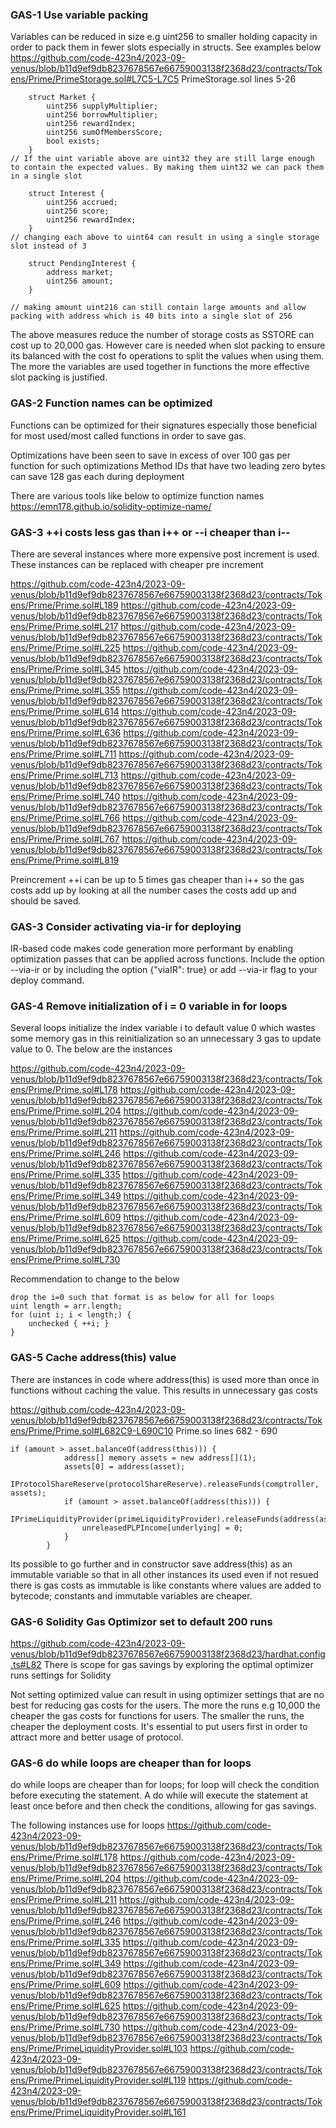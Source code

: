 ### GAS-1 Use variable packing 

Variables can be reduced in size e.g uint256 to smaller holding capacity in order to pack them in fewer slots especially in structs. See examples below 
https://github.com/code-423n4/2023-09-venus/blob/b11d9ef9db8237678567e66759003138f2368d23/contracts/Tokens/Prime/PrimeStorage.sol#L7C5-L7C5
PrimeStorage.sol lines 5-26
```
    struct Market {
        uint256 supplyMultiplier;
        uint256 borrowMultiplier;
        uint256 rewardIndex;
        uint256 sumOfMembersScore;
        bool exists;
    }
// If the uint variable above are uint32 they are still large enough to contain the expected values. By making them uint32 we can pack them in a single slot 

    struct Interest {
        uint256 accrued;
        uint256 score;
        uint256 rewardIndex;
    }
// changing each above to uint64 can result in using a single storage slot instead of 3 

    struct PendingInterest {
        address market;
        uint256 amount;
    }

// making amount uint216 can still contain large amounts and allow packing with address which is 40 bits into a single slot of 256 
```

The above measures reduce the number of storage costs as SSTORE can cost up to 20,000 gas. However care is needed when slot packing to ensure its balanced with the cost fo operations to split the values when using them. The more the variables are used together in functions the more effective slot packing is justified. 

### GAS-2 Function names can be optimized 

Functions can be optimized for their signatures especially those beneficial for most used/most called functions in order to save gas. 

Optimizations have been seen to save in excess of over 100 gas per function for such optimizations 
Method IDs that have two leading zero bytes can save 128 gas each during deployment

There are various tools like below to optimize function names 
https://emn178.github.io/solidity-optimize-name/ 

### GAS-3 ++i costs less gas than i++ or --i cheaper than i--

There are several instances where more expensive post increment is used. These instances can be replaced with cheaper pre increment 

https://github.com/code-423n4/2023-09-venus/blob/b11d9ef9db8237678567e66759003138f2368d23/contracts/Tokens/Prime/Prime.sol#L189
https://github.com/code-423n4/2023-09-venus/blob/b11d9ef9db8237678567e66759003138f2368d23/contracts/Tokens/Prime/Prime.sol#L217
https://github.com/code-423n4/2023-09-venus/blob/b11d9ef9db8237678567e66759003138f2368d23/contracts/Tokens/Prime/Prime.sol#L225
https://github.com/code-423n4/2023-09-venus/blob/b11d9ef9db8237678567e66759003138f2368d23/contracts/Tokens/Prime/Prime.sol#L345
https://github.com/code-423n4/2023-09-venus/blob/b11d9ef9db8237678567e66759003138f2368d23/contracts/Tokens/Prime/Prime.sol#L355
https://github.com/code-423n4/2023-09-venus/blob/b11d9ef9db8237678567e66759003138f2368d23/contracts/Tokens/Prime/Prime.sol#L614
https://github.com/code-423n4/2023-09-venus/blob/b11d9ef9db8237678567e66759003138f2368d23/contracts/Tokens/Prime/Prime.sol#L636
https://github.com/code-423n4/2023-09-venus/blob/b11d9ef9db8237678567e66759003138f2368d23/contracts/Tokens/Prime/Prime.sol#L711
https://github.com/code-423n4/2023-09-venus/blob/b11d9ef9db8237678567e66759003138f2368d23/contracts/Tokens/Prime/Prime.sol#L713
https://github.com/code-423n4/2023-09-venus/blob/b11d9ef9db8237678567e66759003138f2368d23/contracts/Tokens/Prime/Prime.sol#L740
https://github.com/code-423n4/2023-09-venus/blob/b11d9ef9db8237678567e66759003138f2368d23/contracts/Tokens/Prime/Prime.sol#L766
https://github.com/code-423n4/2023-09-venus/blob/b11d9ef9db8237678567e66759003138f2368d23/contracts/Tokens/Prime/Prime.sol#L767
https://github.com/code-423n4/2023-09-venus/blob/b11d9ef9db8237678567e66759003138f2368d23/contracts/Tokens/Prime/Prime.sol#L819

Preincrement ++i can be up to 5 times gas cheaper than i++ so the gas costs add up by looking at all the number cases the costs add up and should be saved. 

### GAS-3 Consider activating via-ir for deploying

IR-based code makes code generation more performant by enabling optimization passes that can be applied across functions. Include the option --via-ir or by including the option {"viaIR": true} or add --via-ir flag to your deploy command. 

### GAS-4 Remove initialization of i = 0 variable in for loops 

Several loops initialize the index variable i to default value 0 which wastes some memory gas in this reinitialization so an unnecessary 3 gas to update value to 0. The below are the instances 

https://github.com/code-423n4/2023-09-venus/blob/b11d9ef9db8237678567e66759003138f2368d23/contracts/Tokens/Prime/Prime.sol#L178
https://github.com/code-423n4/2023-09-venus/blob/b11d9ef9db8237678567e66759003138f2368d23/contracts/Tokens/Prime/Prime.sol#L204
https://github.com/code-423n4/2023-09-venus/blob/b11d9ef9db8237678567e66759003138f2368d23/contracts/Tokens/Prime/Prime.sol#L211
https://github.com/code-423n4/2023-09-venus/blob/b11d9ef9db8237678567e66759003138f2368d23/contracts/Tokens/Prime/Prime.sol#L246
https://github.com/code-423n4/2023-09-venus/blob/b11d9ef9db8237678567e66759003138f2368d23/contracts/Tokens/Prime/Prime.sol#L335
https://github.com/code-423n4/2023-09-venus/blob/b11d9ef9db8237678567e66759003138f2368d23/contracts/Tokens/Prime/Prime.sol#L349
https://github.com/code-423n4/2023-09-venus/blob/b11d9ef9db8237678567e66759003138f2368d23/contracts/Tokens/Prime/Prime.sol#L609
https://github.com/code-423n4/2023-09-venus/blob/b11d9ef9db8237678567e66759003138f2368d23/contracts/Tokens/Prime/Prime.sol#L625
https://github.com/code-423n4/2023-09-venus/blob/b11d9ef9db8237678567e66759003138f2368d23/contracts/Tokens/Prime/Prime.sol#L730

Recommendation to change to the below 
```
drop the i=0 such that format is as below for all for loops 
uint length = arr.length;
for (uint i; i < length;) {
    unchecked { ++i; }
}
```

### GAS-5 Cache address(this) value 

There are instances in code where address(this) is used more than once in functions without caching the value. This results in unnecessary gas costs 

https://github.com/code-423n4/2023-09-venus/blob/b11d9ef9db8237678567e66759003138f2368d23/contracts/Tokens/Prime/Prime.sol#L682C9-L690C10
Prime.so lines 682 - 690 
```
if (amount > asset.balanceOf(address(this))) {
            address[] memory assets = new address[](1);
            assets[0] = address(asset);
            IProtocolShareReserve(protocolShareReserve).releaseFunds(comptroller, assets);
            if (amount > asset.balanceOf(address(this))) {
                IPrimeLiquidityProvider(primeLiquidityProvider).releaseFunds(address(asset));
                unreleasedPLPIncome[underlying] = 0;
            }
        }
```

Its possible to go further and in constructor save address(this) as an immutable variable so that in all other instances its used even if not resued there is gas costs as immutable is like constants where values are added to bytecode; constants and immutable variables are cheaper. 

### GAS-6 Solidity Gas Optimizor set to default 200 runs 

https://github.com/code-423n4/2023-09-venus/blob/b11d9ef9db8237678567e66759003138f2368d23/hardhat.config.ts#L82
There is scope for gas savings by exploring the optimal optimizer runs settings for Solidity 

Not setting optimized value can result in using optimizer settings that are no best for reducing gas costs for the users. The more the runs e.g 10,000 the cheaper the gas costs for functions for users. The smaller the runs, the cheaper the deployment costs. It's essential to put users first in order to attract more and better usage of protocol.

### GAS-6 do while loops are cheaper than for loops

do while loops are cheaper than for loops; for loop will check the condition before executing the statement. A do while will execute the statement at least once before and then check the conditions, allowing for gas savings.

The following instances use for loops 
https://github.com/code-423n4/2023-09-venus/blob/b11d9ef9db8237678567e66759003138f2368d23/contracts/Tokens/Prime/Prime.sol#L178
https://github.com/code-423n4/2023-09-venus/blob/b11d9ef9db8237678567e66759003138f2368d23/contracts/Tokens/Prime/Prime.sol#L204
https://github.com/code-423n4/2023-09-venus/blob/b11d9ef9db8237678567e66759003138f2368d23/contracts/Tokens/Prime/Prime.sol#L211
https://github.com/code-423n4/2023-09-venus/blob/b11d9ef9db8237678567e66759003138f2368d23/contracts/Tokens/Prime/Prime.sol#L246
https://github.com/code-423n4/2023-09-venus/blob/b11d9ef9db8237678567e66759003138f2368d23/contracts/Tokens/Prime/Prime.sol#L335
https://github.com/code-423n4/2023-09-venus/blob/b11d9ef9db8237678567e66759003138f2368d23/contracts/Tokens/Prime/Prime.sol#L349
https://github.com/code-423n4/2023-09-venus/blob/b11d9ef9db8237678567e66759003138f2368d23/contracts/Tokens/Prime/Prime.sol#L609
https://github.com/code-423n4/2023-09-venus/blob/b11d9ef9db8237678567e66759003138f2368d23/contracts/Tokens/Prime/Prime.sol#L625
https://github.com/code-423n4/2023-09-venus/blob/b11d9ef9db8237678567e66759003138f2368d23/contracts/Tokens/Prime/Prime.sol#L730
https://github.com/code-423n4/2023-09-venus/blob/b11d9ef9db8237678567e66759003138f2368d23/contracts/Tokens/Prime/PrimeLiquidityProvider.sol#L103
https://github.com/code-423n4/2023-09-venus/blob/b11d9ef9db8237678567e66759003138f2368d23/contracts/Tokens/Prime/PrimeLiquidityProvider.sol#L119
https://github.com/code-423n4/2023-09-venus/blob/b11d9ef9db8237678567e66759003138f2368d23/contracts/Tokens/Prime/PrimeLiquidityProvider.sol#L161







